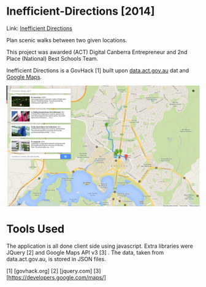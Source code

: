 Inefficient-Directions [2014]
======================

Link: [Inefficient Directions](http://noiach.com/govhack/)

Plan scenic walks between two given locations.

This project was awarded (ACT) Digital Canberra Entrepreneur and 2nd Place (National) Best Schools Team.

Inefficient Directions is a GovHack [1] built upon [data.act.gov.au](data.act.gov.au) dat and [Google Maps](maps.google.com).

![Picture of Inefficient Directions](govhack.png)

Tools Used
===

The application is all done client side using javascript. Extra libraries were JQuery [2] and Google Maps API v3 [3] .
The data, taken from data.act.gov.au, is stored in JSON files.

[1] [govhack.org]
[2] [jquery.com]
[3] [https://developers.google.com/maps/]
